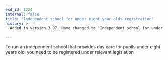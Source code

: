 ```yaml
---
esd_id: 1224
internal: false
title: "Independent school for under eight year olds registration"
history: >-
  Added in version 3.07. Name changed to 'Independent school for under eight year olds registration' in version 4.00.

---
```


To run an independent school that provides day care for pupils under eight years old, you need to be registered under relevant legislation

